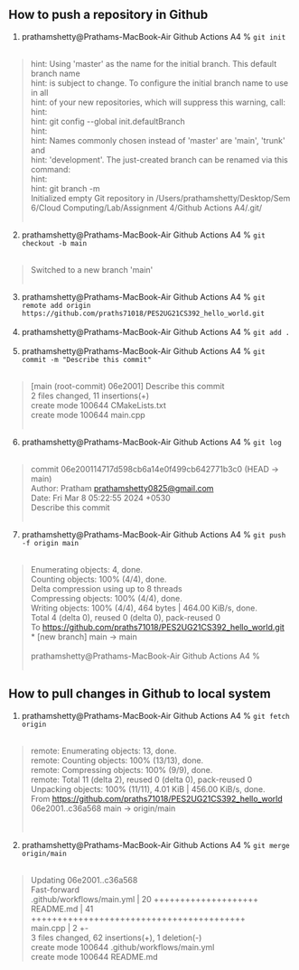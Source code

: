 ## How to push a repository in Github 
1. prathamshetty@Prathams-MacBook-Air Github Actions A4 % ```git init``` <br><br>
>hint: Using 'master' as the name for the initial branch. This default branch name  <br>
hint: is subject to change. To configure the initial branch name to use in all <br>
hint: of your new repositories, which will suppress this warning, call: <br>
hint:  <br>
hint:   git config --global init.defaultBranch <name> <br>
hint:  <br>
hint: Names commonly chosen instead of 'master' are 'main', 'trunk' and <br>
hint: 'development'. The just-created branch can be renamed via this command: <br>
hint:  <br>
hint:   git branch -m <name> <br>
Initialized empty Git repository in /Users/prathamshetty/Desktop/Sem 6/Cloud Computing/Lab/Assignment 4/Github Actions A4/.git/ <br> <br>
2. prathamshetty@Prathams-MacBook-Air Github Actions A4 %  ```git checkout -b main ``` <br><br>
>Switched to a new branch 'main' <br> <br>
3. prathamshetty@Prathams-MacBook-Air Github Actions A4 %  ```git remote add origin https://github.com/praths71018/PES2UG21CS392_hello_world.git  ```<br> <br>
4. prathamshetty@Prathams-MacBook-Air Github Actions A4 %  ```git add . ``` <br> <br>
5. prathamshetty@Prathams-MacBook-Air Github Actions A4 %  ```git commit -m "Describe this commit"  ```<br><br>
>[main (root-commit) 06e2001] Describe this commit <br>
 2 files changed, 11 insertions(+) <br>
 create mode 100644 CMakeLists.txt <br>
 create mode 100644 main.cpp <br> <br>
6. prathamshetty@Prathams-MacBook-Air Github Actions A4 %  ```git log```<br><br>
>commit 06e200114717d598cb6a14e0f499cb642771b3c0 (HEAD -> main) <br>
Author: Pratham <prathamshetty0825@gmail.com> <br>
Date:   Fri Mar 8 05:22:55 2024 +0530 <br>
    Describe this commit 
 <br> <br>
7. prathamshetty@Prathams-MacBook-Air Github Actions A4 %  ```git push -f origin main ``` <br><br>
>Enumerating objects: 4, done. <br>
Counting objects: 100% (4/4), done. <br>
Delta compression using up to 8 threads <br>
Compressing objects: 100% (4/4), done. <br>
Writing objects: 100% (4/4), 464 bytes | 464.00 KiB/s, done. <br>
Total 4 (delta 0), reused 0 (delta 0), pack-reused 0<br>
To https://github.com/praths71018/PES2UG21CS392_hello_world.git<br>
 <blink>*</blink> [new branch]      main -> main <br> <br>
prathamshetty@Prathams-MacBook-Air Github Actions A4 %
<br><br>

## How to pull changes in Github to local system
1. prathamshetty@Prathams-MacBook-Air Github Actions A4 %  ```git fetch origin```<br><br>

>remote: Enumerating objects: 13, done.<br>
remote: Counting objects: 100% (13/13), done.<br>
remote: Compressing objects: 100% (9/9), done.<br>
remote: Total 11 (delta 2), reused 0 (delta 0), pack-reused 0<br>
Unpacking objects: 100% (11/11), 4.01 KiB | 456.00 KiB/s, done.<br>
From https://github.com/praths71018/PES2UG21CS392_hello_world<br>
   06e2001..c36a568  main       -> origin/main<br>
<br><br>

2. prathamshetty@Prathams-MacBook-Air Github Actions A4 %  ```git merge origin/main```<br><br>

>Updating 06e2001..c36a568<br>
Fast-forward<br>
 .github/workflows/main.yml | 20 ++++++++++++++++++++<br>
 README.md                  | 41 +++++++++++++++++++++++++++++++++++++++++<br>
 main.cpp                   |  2 +-<br>
 3 files changed, 62 insertions(+), 1 deletion(-)<br>
 create mode 100644 .github/workflows/main.yml<br>
 create mode 100644 README.md<br>
